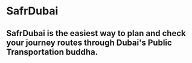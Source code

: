 # SafrDubai
## SafrDubai is the easiest way to plan and check your journey routes through Dubai's Public Transportation buddha.
